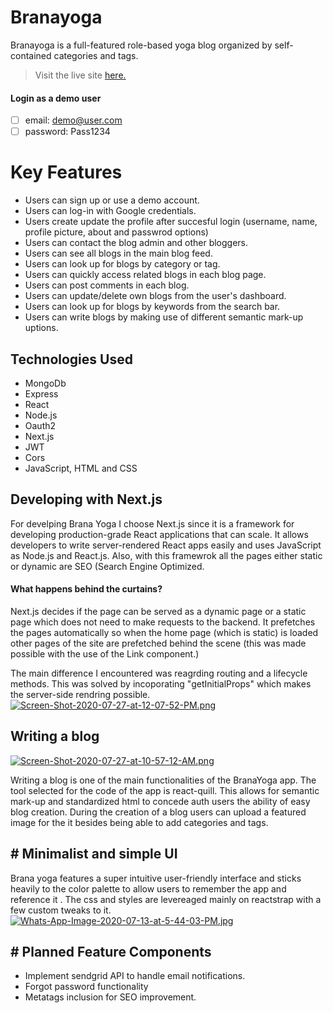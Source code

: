 # Branayoga
Branayoga is a full-featured role-based yoga blog organized by self-contained categories and tags.
> Visit the live site [here.](https://branayoga.herokuapp.com/)
#### Login as a demo user
 - [ ] email: demo@user.com
 - [ ] password: Pass1234

# Key Features

-   Users can sign up or use a demo account.
- Users can log-in with Google credentials.
-   Users create update the profile after succesful login (username, name, profile picture, about and passwrod options)
-   Users can contact the blog admin and  other bloggers.
-   Users can see all blogs in the main blog feed.
-   Users can look up for blogs by category or tag.
- Users can quickly access related blogs in  each blog page.
- Users can post comments in each blog.
- Users can update/delete own blogs from the user's dashboard.
- Users can look up for blogs by keywords from the search bar.
- Users can write blogs by making use of different semantic mark-up uptions.

## Technologies Used

-   MongoDb
-   Express
- React
-   Node.js
-   Oauth2
-   Next.js
-   JWT
-   Cors
-   JavaScript, HTML and CSS


## Developing with Next.js 
For develping Brana Yoga I choose Next.js since it is a framework for developing production-grade React applications that can scale. It  allows developers to write server-rendered React apps easily and uses JavaScript as Node.js and React.js. Also, with this framewrok all the pages either static or dynamic are SEO (Search Engine Optimized.

 #### What happens behind the curtains?
Next.js decides if the page can be served as a dynamic page or a static page which does not need to make requests to the backend. It prefetches the pages automatically so when the home page (which is static) is loaded other pages of the site are prefetched behind the scene (this was made possible with the use of the Link component.)

The main difference I encountered was reagrding routing and a lifecycle methods. This was solved by incoporating "getInitialProps"  which makes the server-side rendring possible.
[
![Screen-Shot-2020-07-27-at-12-07-52-PM.png](https://i.postimg.cc/8cJbwbkf/Screen-Shot-2020-07-27-at-12-07-52-PM.png)](https://postimg.cc/SY48xCMm)


## Writing a blog
[![Screen-Shot-2020-07-27-at-10-57-12-AM.png](https://i.postimg.cc/GmrdrXNb/Screen-Shot-2020-07-27-at-10-57-12-AM.png)](https://postimg.cc/2VHP77rt)

Writing a blog is one of the main functionalities of the BranaYoga app.
The tool selected for the code of the app is react-quill. This allows for semantic mark-up and standardized html to concede auth users the ability of easy blog creation.
During the creation of a blog users can upload a featured image for the it besides being able to add categories and tags.

## # Minimalist and simple UI
Brana yoga features a super intuitive user-friendly interface and  sticks heavily to the color palette to allow users to remember the app and reference it . The css and styles are levereaged mainly on reactstrap with a few custom tweaks to it.
[![Whats-App-Image-2020-07-13-at-5-44-03-PM.jpg](https://i.postimg.cc/jS8BWTvd/Whats-App-Image-2020-07-13-at-5-44-03-PM.jpg)](https://postimg.cc/BjKmyddd)
## # Planned Feature Components

-    Implement sendgrid API to handle email notifications.
-   Forgot password functionality
-   Metatags inclusion for SEO improvement.


